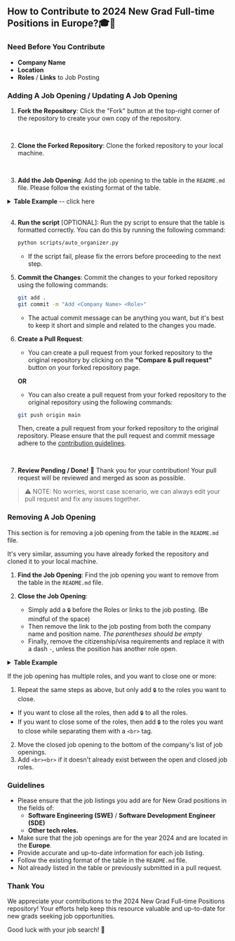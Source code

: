 ## How to Contribute to 2024 New Grad Full-time Positions in Europe?🎓💼

### Need Before You Contribute
* **Company Name**
* **Location**
* **Roles** / **Links** to Job Posting

### Adding A Job Opening / Updating A Job Opening

1. **Fork the Repository**: Click the "Fork" button at the top-right corner of the repository to create your own copy of the repository.
<br>

2. **Clone the Forked Repository**: Clone the forked repository to your local machine.
<br>

3. **Add the Job Opening**: Add the job opening to the table in the `README.md` file. 
Please follow the existing format of the table.

<details>
<summary><b>Table Example</b> -- click here</summary> <br>

- If you were **ADDING** a job opening for *Booking.com*:

| Company Name | Location | Roles | Citizenship/Visa Requirements | Date Added <br> mm/dd/yyyy |
| ------------ | -------- | ----- | ----------------------------- | --------------------------- |
| [Booking.com](https://careers.booking.com) | - Amsterdam, Netherlands | ✅ [Graduate Software Engineering Programme – Amsterdam](https://careers.booking.com/early-careers/)| - | 3/12/2023 |


Placeholders for the table are defined as follows:
  - `Company Name`: Represents the name of the company.
  - `Location`: Denotes the place(s) where the job position is available.
    - When there are multiple locations, each location should be prefixed with a dash `-`, and a `<br>` tag should be inserted before each location, starting from the second location.
    - Example: `- {location1} <br> - {location2}`
  - `Roles`: Refers to any additional roles or links to the job posting.
    - Including "✅" is optional, but if you want to maintain consistency with the rest of the repository, you can add it at the beginning of the role listing.
  - `Citizenship/Visa Requirements`: Indicates the citizenship or visa requirements for the job opening.
  - `Date Added`: Specifies the date when the job opening was added to the repository. The date should be in the format `mm/dd/yyyy`.
    - This helps in keeping the most recent job openings at the top of the table.


```java
| [Company Name](link-to-job-posting) | Location (s)  | [Position Name](link-to-job-posting)| US Citizen, Permanent Resident, Sponsorship | dd/mm/yyyy |
```

<br>

- If **UPDATING** a job opening, please follow the same format as above, but replace the link to the job posting with the new link, or add a new position name separated by a `<br>` tag.

| Company Name | Location | Roles | Citizenship/Visa Requirements | Date Added <br> mm/dd/yyyy |
| ------------ | -------- | ----- | ----------------------------- | --------------------------- |
  | [Booking.com](https://careers.booking.com) | - Amsterdam, Netherlands <br> - Manchester, England | ✅ [Graduate Software Engineering Programme – Amsterdam]() <br> ✅ [Graduate Software Engineering Programme – Manchester]()| Europe Citizen, Permanent Resident, OPT, Sponsorship, etc. | 3/12/2023 |

```java
| [Company Name](link-to-job-posting) | - Location <br>  | [Position Name](link-to-job-posting), <br> [New Position Name 2](link-to-job-posting-2)| Europe Citizen, Permanent Resident. | dd/mm/yyyy |
```


</details> 
<br>

4. **Run the script** [OPTIONAL]: Run the py script to ensure that the table is formatted correctly. You can do this by running the following command:

    ```bash
    python scripts/auto_organizer.py
    ```

    - If the script fail, please fix the errors before proceeding to the next step.

5. **Commit the Changes**: Commit the changes to your forked repository using the following commands:

    ```bash
    git add .
    git commit -m "Add <Company Name> <Role>"
    ```

    - The actual commit message can be anything you want, but it's best to keep it short and simple and related to the changes you made.

6. **Create a Pull Request**:
    * You can create a pull request from your forked repository to the original repository by clicking on the **"Compare & pull request"** button on your forked repository page.

    **OR**

    * You can also create a pull request from your forked repository to the original repository using the following commands:

    ```bash
    git push origin main
    ```
    Then, create a pull request from your forked repository to the original repository. Please ensure that the pull request and commit message adhere to the [contribution guidelines](#guidelines).

    <br>

7. **Review Pending / Done!** 🎉 Thank you for your contribution! Your pull request will be reviewed and merged as soon as possible.

> ⚠️ NOTE: No worries, worst case scenario, we can always edit your pull request and fix any issues together.

### Removing A Job Opening

This section is for removing a job opening from the table in the `README.md` file.

It's very similar, assuming you have already forked the repository and cloned it to your local machine.

1. **Find the Job Opening**: Find the job opening you want to remove from the table in the `README.md` file.

2. **Close the Job Opening**: 
    - Simply add a `🔒` before the Roles or links to the job posting. (Be mindful of the space)
    - Then remove the link to the job posting from both the company name and position name. *The parentheses should be empty*
    - Finally, remove the citizenship/visa requirements and replace it with a dash `-`, unless the position has another role open.

<details>
<summary><b>Table Example</b></summary><br>

- This is what the *table* would look like if you were removing a job opening for *Walmart*:

| Company Name | Location | Roles | Citizenship/Visa Requirements | Date Added <br> mm/dd/yyyy |
| ------------ | -------- | ----- | ----------------------------- | --------------------------- |
| [Booking.com](https://careers.booking.com) | - Amsterdam, Netherlands | 🔒 [Graduate Software Engineering Programme – Amsterdam](https://careers.booking.com/early-careers/)| - | 3/12/2023 |

Placeholders for the table are as follows:
  - `Company Name`: The name of the company.
  - `Location`: The location(s) of the job opening.
  - `Roles`: Any additional Roles or links to the job posting.

```java
| [Company Name]() | - Location (s)  | 🔒 [Position Name]()| - | dd/mm/yyyy |
```

</details>

If the job opening has multiple roles, and you want to close one or more:
1. Repeat the same steps as above, but only add `🔒` to the roles you want to close.
- If you want to close all the roles, then add `🔒` to all the roles.
- If you want to close some of the roles, then add `🔒` to the roles you want to close while separating them with a `<br>` tag.
2. Move the closed job opening to the bottom of the company's list of job openings.
3. Add `<br><br>` if it doesn't already exist between the open and closed job roles.

### Guidelines

- Please ensure that the job listings you add are for New Grad positions in the fields of:
    * **Software Engineering (SWE)** / **Software Development Engineer (SDE)**
    * **Other tech roles.**
- Make sure that the job openings are for the year 2024 and are located in the **Europe**.
- Provide accurate and up-to-date information for each job listing.
- Follow the existing format of the table in the `README.md` file.
- Not already listed in the table or previously submitted in a pull request.


### Thank You

We appreciate your contributions to the 2024 New Grad Full-time Positions repository! Your efforts help keep this resource valuable and up-to-date for new grads seeking job opportunities.

Good luck with your job search! 🌟
